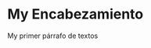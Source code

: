 <!doctype html>
<html>
<head>
<title>Aquí pongo el título de mi página</title>
</head>
<body>

<h1>My Encabezamiento</h1>
<p>My primer párrafo de textos</p>

</body>
</html>
